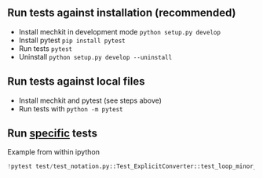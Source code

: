 ## Run tests against installation (recommended)
- Install mechkit in development mode `python setup.py develop`
- Install pytest `pip install pytest`
- Run tests `pytest`
- Uninstall `python setup.py develop --uninstall`

## Run tests against local files
- Install mechkit and pytest (see steps above)
- Run tests with `python -m pytest`  

## Run [specific](https://stackoverflow.com/a/62804929/8935243) tests

Example from within ipython
```python
!pytest test/test_notation.py::Test_ExplicitConverter::test_loop_minor_sym --verbose --pdb
```



